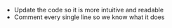 - Update the code so it is more intuitive and readable
- Comment every single line so we know what it does
